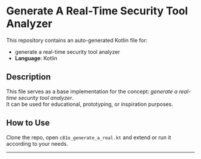 # Generate A Real-Time Security Tool Analyzer

This repository contains an auto-generated Kotlin file for:

- generate a real-time security tool analyzer
- **Language**: Kotlin

## Description

This file serves as a base implementation for the concept: *generate a real-time security tool analyzer*.  
It can be used for educational, prototyping, or inspiration purposes.

## How to Use

Clone the repo, open `c81o_generate_a_real.kt` and extend or run it according to your needs.

---


